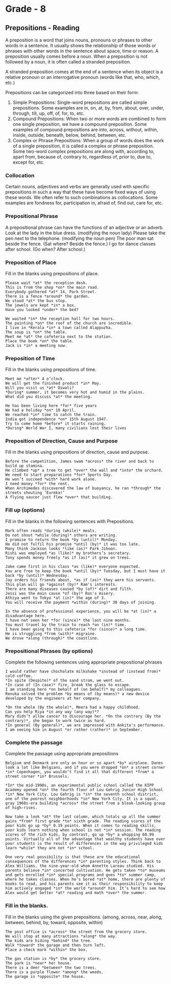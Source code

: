 # Grade - 8
## Prepositions - Reading
A preposition is a word that joins nouns, pronouns or phrases to other words in a sentence. It usually shows the relationship of those words or phrases with other words in the sentence about space, time or reason. A preposition usually comes before a noun. When a preposition is not followed by a noun, it is often called a  stranded preposition.

A stranded preposition comes at the end of a sentence when its  object is a relative pronoun or an interrogative pronoun (words like  that, who, which, etc.)

Prepositions can be categorized into three based on their form:
1. Simple Prepositions: Single-word prepositions are called simple prepositions. Some examples are in, on, at, by, from, about, over, under, through, till, up, off, of, for, to, etc.
2. Compound Prepositions: When two or more words are combined to form one single preposition, we have a compound preposition. Some examples of compound prepositions are 
into, across, without, within, inside, outside, beneath, below, behind,  between, etc.
3. Complex or Phrase Prepositions: When a group of words does the work of a single preposition, it is called a complex or phrase preposition. Some two-word complex prepositions are along with, according to, apart from, because of, contrary to, regardless of, prior to, due to, except for, etc.

### Collocation
Certain nouns, adjectives and verbs are generally used with specific prepositions in such a way that these have become fixed ways of using these words. We often refer to such combinations as collocations. Some examples are fondness for, participation in, afraid of, find out, care for, etc.

### Prepositional Phrase
A prepositional phrase can have the functions of an adjective or an adverb.
Look at the lady in the blue dress. (modifying the noun lady)
Please take the pen next to the telephone. (modifying the noun pen)
The poor man sat beside the fence. (Sat where? Beside the fence.)
I go for dance classes after school. (Go when? After school.)

### Preposition of Place
Fill in the blanks using prepositions of place.

```
Please wait *at* the reception desk.
This is from the shop *on* the main road.
Everybody gathered *at* 14, Park Street.
There is a fence *around* the garden.
We stood *at* the bus stop.
The jewels are kept *in* a box.
Have you looked *under* the bed?

We waited *in* the reception hall for two hours.
The painting *on* the roof of the church are incredible.
I live in *Kerala *in* a town called Alappuzha.
The soup is *on* the table.
Meet me *at* the cafeteria next to the station. 
Place the book *on* the table. 
Jack is *in* a meeting now. 
```
### Preposition of Time
Fill in the blanks using prepositions of time.
```
Meet me *after* 4 o’clock.
We will get the finished product *in* May.
Will you visit us *at* Diwali?
*During* summer, it becomes very hot and humid in the plains.
What did you discuss *at* the meeting.

He has been living here *for* five years
We had a holiday *on* 18 April.
We reached *in* time to catch the train.
India got independence *on* 15th August 1947. 
Try to come home *before* it starts raining. 
*During* World War I, many civilians lost their lives
```
### Preposition of Direction, Cause and Purpose
Fill in the blanks using prepositions of direction, cause and purpose.
```
Before the competition, James swam *across* the river and back to build up stamina.
He climbed *up* a tree to get *over* the wall and *into* the orchard.
We need to start preparations *for* Sports Day.
He won’t succeed *with* hard work alone.
I need money *for* the rent.
When Archimedes discovered the law of buoyancy, he ran *through* the streets shouting ‘Eureka!’
A flying saucer just flew *over* that building.
```
### Fill up (options)
Fill in the blanks in the following sentences with Prepositions.
```
Mark often reads *during (while)* meals.
Do not shout *while (during)* others are writing. 
I promise to return the book *by (until)* Monday. 
He did not fulfil his promise *until (by)* it was too late. 
Many think Jackson looks *like (as)* Park Jihoon.
Rishi was employed *as (like)* my brothers’s secretary.
Tony spends money freely *as if (as)* it grew on trees.

Jake came first in his class *as (like)* everyone expected.
You are free to keep the book *until (by)* Tuesday, but I must have it back *by (until)* Wednesday.
Jay orders his friends about, *as if (as)* they were his servants.
This plan will go *against (by)* Ram's interests.
There are many diseases caused *by (of)* dirt and filth. 
Jessi was the main cause *of (by)* Ron's misery.
Athiya went to Tokyo *at (in)* the age of 3. 
You will receive the payment *within (during)* 30 days of joining. 

In the absence of professional experience, you will be *at (in)* a disadvantage here. 
I have not seen her *for (since)* the last nine months. 
You must travel by the train to reach *on (in)* time. 
I have been going to this cafeteria *for (since)* a long time. 
He is struggling *from (with)* migraine.
We drove *along (through)* the coastline.
```
### Prepositional Phrases (by options)
Complete the following sentences using appropriate prepositional phrases
```
I would rather have chocholate milkshake *instead of (instead from)* cold coffee.
*In spite (Despite)* of the sand strom, we went out.
*In case of (In case)* fire, break the glass to escape.
I am standing here *on behalf of (on behalf)* my colleagues.
Renuka solved the problem *by means of (by means)* a new device developed by the engineers at her company.

*On the whole (By the whole)*, Meera had a happy childhood.
Can you help Riya *in any way (any way)*?
Mary didn’t allow cancer to discourage her. *On the contrary (By the contrary)*, she began to work twice as hard.
*In general (By general)*, we are impressed with Ankita's performance.
I am seeing him in August *or rather (rather)* in September.
```
### Complete the passage
Complete the passage using appropriate prepositions
```
Belgium and Denmark are only an hour or so apart *by* airplane. Danes look a lot like Belgians, and if you were dropped *on* a street corner *in* Copenhagen, you wouldn’t find it all that different *from* a street corner *in* Brussels. 

*In* the mid-1990s, an experimental public school called the KIPP Academy opened *on* the fourth floor of Lou Gehrig Junior High School *in* New York City. Lou Gehrig is *in* the seventh school district, one of the poorest neighborhoods *in* New York City. It is a squat, gray 1960s-era building *across* the street from a bleak-looking group of high-rises.

Now take a look *at* the last column, which totals up all the summer gains *from* first grade *to* sixth grade. The reading scores of the poor kids go up *by* 0.19 points. When it comes to reading skills, poor kids learn nothing when school is not *in* session. The reading scores of the rich kids, by contrast, go up *by* a whopping 60.99 points. Virtually all of the advantage that wealthy students have over poor students is the result of differences in the way privileged kids learn *while* they are not *in* school.

One very real possibility is that these are the educational consequences of the differences *in* parenting styles. Think back to Alex Williams, the nine-year-old whom Annette Lareau studied. His parents believe *in* concerted cultivation. He gets taken *to* museums and gets enrolled *in* special programs and goes *to* summer camp, where he takes classes. When he’s bored *at* home, there are plenty of books to read, and his parents see it as their responsibility to keep him actively engaged *in* the world *around* him. It’s hard to see how Alex would get better *at* reading and math *over* the summer.
```
### Fill in the blanks.
Fill in the blanks using the given prepositions. (among, across, near, along, between, behind, by, toward, opposite, within)
```
The post office is *across* the street from the grocery store.
We will stop at many attractions *along* the way.
The kids are hiding *behind* the tree.
Walk *toward* the garage and then turn left.
Place a check mark *within* the box.

The gas station is *by* the grocery store.
The park is *near* her house.
There is a deer *between* the two trees.
There is a purple flower *among* the weeds.
The garage is *opposite* the house.
```
